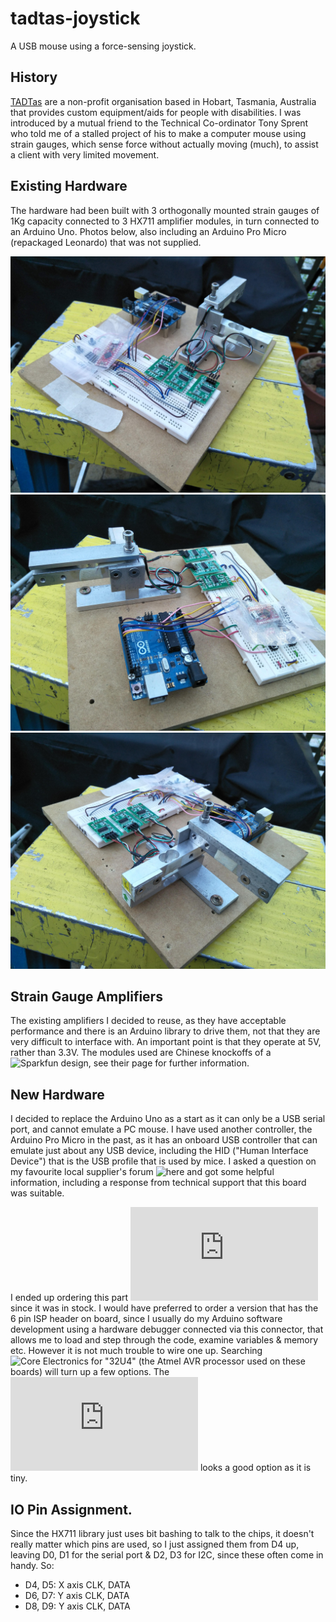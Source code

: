 # tadtas-joystick
A USB mouse using a force-sensing joystick.

## History
[TADTas](http://tadtas.org.au) are a non-profit organisation based in Hobart, Tasmania, Australia that provides custom equipment/aids for people with disabilities. I was introduced by a mutual friend to the Technical Co-ordinator Tony Sprent who told me of a stalled project of his to make a computer mouse using strain gauges, which sense force without actually moving (much), to assist a client with very limited movement. 

## Existing Hardware
The hardware had been built with 3 orthogonally mounted strain gauges of 1Kg capacity connected to 3 HX711 amplifier modules, in turn connected to an Arduino Uno. Photos below, also including an Arduino Pro Micro (repackaged Leonardo) that was not supplied.

![1](/docs/tadtas-joystick-hw-orig-1.jpg) ![2](/docs/tadtas-joystick-hw-orig-2.jpg) ![3](/docs/tadtas-joystick-hw-orig-3.jpg) 

## Strain Gauge Amplifiers
The existing amplifiers I decided to reuse, as they have acceptable performance and there is an Arduino library to drive them, not that they are very difficult to interface with. An important point is that they operate at 5V, rather than 3.3V. The modules used are Chinese knockoffs of a ![Sparkfun design](https://www.sparkfun.com/products/13879), see their page for further information.


## New Hardware
I decided to replace the Arduino Uno as a start as it can only be a USB serial port, and cannot emulate a PC mouse. I have used another controller, the Arduino Pro Micro in the past, as it has an onboard USB controller that can emulate just about any USB device, including the HID ("Human Interface Device") that is the USB profile that is used by mice. I asked a question on my favourite local supplier's forum ![here](https://forum.core-electronics.com.au/t/arduino-for-mouse-emulation/10406) and got some helpful information, including a response from technical support that this board was suitable.

I ended up ordering this part ![Pro Micro - 5V/16MHz](https://core-electronics.com.au/pro-micro-5v-16mhz.html) since it was in stock. I would have preferred to order a version that has the 6 pin ISP header on board, since I usually do my Arduino software development using a hardware debugger connected via this connector, that allows me to load and step through the code, examine variables & memory etc. However it is not much trouble to wire one up. Searching ![Core Electronics](https://core-electronics.com.au) for "32U4" (the Atmel AVR processor used on these boards) will turn up a few options. The ![A-Star 32U4 Micro](https://core-electronics.com.au/a-star-32u4-micro.html) looks a good option as it is tiny.

## IO Pin Assignment.
Since the HX711 library just uses bit bashing to talk to the chips, it doesn't really matter which pins are used, so I just assigned them from D4 up, leaving D0, D1 for the serial port & D2, D3 for I2C, since these often come in handy. So:

* D4, D5: X axis CLK, DATA
* D6, D7: Y axis CLK, DATA
* D8, D9: Y axis CLK, DATA
